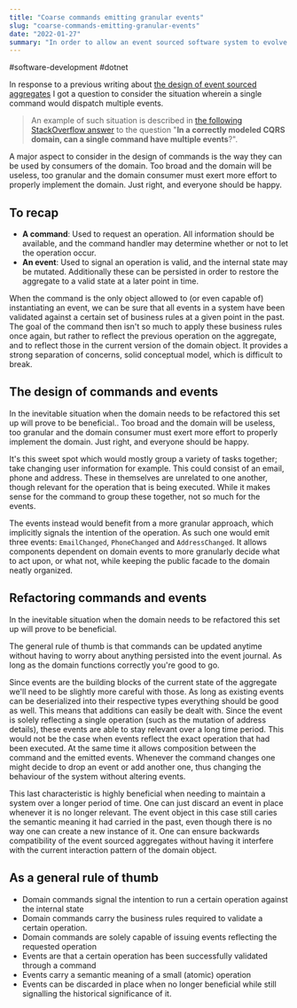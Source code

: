 ```yaml
---
title: "Coarse commands emitting granular events"
slug: "coarse-commands-emitting-granular-events"
date: "2022-01-27"
summary: "In order to allow an event sourced software system to evolve I believe it to be important to issue coarse commands emitting granular events. In this post I explain why."
---
```


#software-development #dotnet

In response to a previous writing about [the design of event sourced aggregates](https://www.corstianboerman.com/blog/2022-01-20/event-sourced-aggregates) I got a question to consider the situation wherein a single command would dispatch multiple events.

> An example of such situation is described in [the following StackOverflow answer](https://stackoverflow.com/a/21334048/1720761) to the question "**In a correctly modeled CQRS domain, can a single command have multiple events**?".

A major aspect to consider in the design of commands is the way they can be used by consumers of the domain. Too broad and the domain will be useless, too granular and the domain consumer must exert more effort to properly implement the domain. Just right, and everyone should be happy.

## To recap
- **A command**: Used to request an operation. All information should be available, and the command handler may determine whether or not to let the operation occur.
- **An event**: Used to signal an operation is valid, and the internal state may be mutated. Additionally these can be persisted in order to restore the aggregate to a valid state at a later point in time.

When the command is the only object allowed to (or even capable of) instantiating an event, we can be sure that all events in a system have been validated against a certain set of business rules at a given point in the past. The goal of the command then isn't so much to apply these business rules once again, but rather to reflect the previous operation on the aggregate, and to reflect those in the current version of the domain object. It provides a strong separation of concerns, solid conceptual model, which is difficult to break.

## The design of commands and events
In the inevitable situation when the domain needs to be refactored this set up will prove to be beneficial.. Too broad and the domain will be useless, too granular and the domain consumer must exert more effort to properly implement the domain. Just right, and everyone should be happy.

It's this sweet spot which would mostly group a variety of tasks together; take changing user information for example. This could consist of an email, phone and address. These in themselves are unrelated to one another, though relevant for the operation that is being executed. While it makes sense for the command to group these together, not so much for the events.

The events instead would benefit from a more granular approach, which implicitly signals the intention of the operation. As such one would emit three events: `EmailChanged`, `PhoneChanged` and `AddressChanged`. It allows components dependent on domain events to more granularly decide what to act upon, or what not, while keeping the public facade to the domain neatly organized.

## Refactoring commands and events
In the inevitable situation when the domain needs to be refactored this set up will prove to be beneficial.

The general rule of thumb is that commands can be updated anytime without having to worry about anything persisted into the event journal. As long as the domain functions correctly you're good to go.

Since events are the building blocks of the current state of the aggregate we'll need to be slightly more careful with those. As long as existing events can be deserialized into their respective types everything should be good as well. This means that additions can easily be dealt with. Since the event is solely reflecting a single operation (such as the mutation of address details), these events are able to stay relevant over a long time period. This would not be the case when events reflect the exact operation that had been executed. At the same time it allows composition between the command and the emitted events. Whenever the command changes one might decide to drop an event or add another one, thus changing the behaviour of the system without altering events.

This last characteristic is highly beneficial when needing to maintain a system over a longer period of time. One can just discard an event in place whenever it is no longer relevant. The event object in this case still caries the semantic meaning it had carried in the past, even though there is no way one can create a new instance of it. One can ensure backwards compatibility of the event sourced aggregates without having it interfere with the current interaction pattern of the domain object.

## As a general rule of thumb
- Domain commands signal the intention to run a certain operation against the internal state
- Domain commands carry the business rules required to validate a certain operation.
- Domain commands are solely capable of issuing events reflecting the requested operation
- Events are that a certain operation has been successfully validated through a command
- Events carry a semantic meaning of a small (atomic) operation
- Events can be discarded in place when no longer beneficial while still signalling the historical significance of it.


